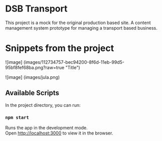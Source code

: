 # DSB Transport
This project is a mock for the original production based site. A content management system prototype for managing a transport based business.

# Snippets from the project
![image]
(images/112734757-bec94200-8f6d-11eb-99d5-95bf8fef68ba.png?raw=true "Title")

![image]
(images/jula.png)

## Available Scripts

In the project directory, you can run:

### `npm start`

Runs the app in the development mode.\
Open [http://localhost:3000](http://localhost:3000) to view it in the browser.
